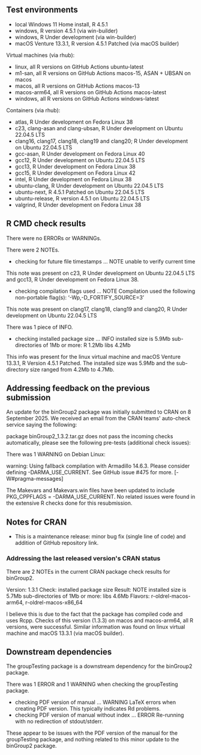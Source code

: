 ## Test environments

* local Windows 11 Home install, R 4.5.1
* windows, R version 4.5.1 (via win-builder)
* windows, R Under development (via win-builder)
* macOS Venture 13.3.1, R version 4.5.1 Patched (via macOS builder)

Virtual machines (via rhub): 
* linux, all R versions on GitHub Actions ubuntu-latest
* m1-san, all R versions on GitHub Actions macos-15, ASAN + UBSAN on macos
* macos, all R versions on GitHub Actions macos-13
* macos-arm64, all R versions on GitHub Actions macos-latest
* windows, all R versions on GitHub Actions windows-latest

Containers (via rhub):
* atlas, R Under development on Fedora Linux 38
* c23, clang-asan and clang-ubsan, R Under development on Ubuntu 22.04.5 LTS
* clang16, clang17, clang18, clang19 and clang20; R Under development on Ubuntu 22.04.5 LTS
* gcc-asan, R Under development on Fedora Linux 40
* gcc12, R Under development on Ubuntu 22.04.5 LTS
* gcc13, R Under development on Fedora Linux 38
* gcc15, R Under development on Fedora Linux 42
* intel, R Under development on Fedora Linux 38
* ubuntu-clang, R Under development on Ubuntu 22.04.5 LTS
* ubuntu-next, R 4.5.1 Patched on Ubuntu 22.04.5 LTS
* ubuntu-release, R version 4.5.1 on Ubuntu 22.04.5 LTS
* valgrind, R Under development on Fedora Linux 38


## R CMD check results

There were no ERRORs or WARNINGs. 

There were 2 NOTEs.

* checking for future file timestamps ... NOTE
unable to verify current time

This note was present on c23, R Under development on Ubuntu 22.04.5 LTS and 
gcc13, R Under development on Fedora Linux 38. 
    
* checking compilation flags used ... NOTE
Compilation used the following non-portable flag(s):
  ‘-Wp,-D_FORTIFY_SOURCE=3’

This note was present on clang17, clang18, clang19 and clang20, R Under 
development on Ubuntu 22.04.5 LTS


There was 1 piece of INFO. 

* checking installed package size ... INFO
  installed size is  5.9Mb
  sub-directories of 1Mb or more:
    R      1.2Mb
    libs   4.2Mb

This info was present for the linux virtual machine and macOS Venture 13.3.1, 
R Version 4.5.1 Patched. The installed size was 5.9Mb and the sub-directory 
size ranged from 4.2Mb to 4.7Mb.


## Addressing feedback on the previous submission

An update for the binGroup2 package was initially submitted to CRAN on 
8 September 2025. We received an email from the CRAN teams' auto-check service 
saying the following: 

  package binGroup2_1.3.2.tar.gz does not pass the incoming checks 
  automatically, please see the following pre-tests (additional check issues):

There was 1 WARNING on Debian Linux: 

  warning: Using fallback compilation with Armadillo 14.6.3. Please consider 
  defining -DARMA_USE_CURRENT. See GitHub issue #475 for more. [-W#pragma-messages]

The Makevars and Makevars.win files have been updated to include 
PKG_CPPFLAGS = -DARMA_USE_CURRENT. No related issues were found in the 
extensive R checks done for this resubmission. 


## Notes for CRAN
* This is a maintenance release: minor bug fix (single line of code) and addition of GitHub repository link.


### Addressing the last released version's CRAN status

There are 2 NOTEs in the current CRAN package check results for binGroup2. 

Version: 1.3.1
Check: installed package size
Result: NOTE 
    installed size is  5.7Mb
    sub-directories of 1Mb or more:
      libs   4.6Mb
Flavors: r-oldrel-macos-arm64, r-oldrel-macos-x86_64

I believe this is due to the fact that the package has compiled code and uses Rcpp.
Checks of this version (1.3.3) on macos and macos-arm64, all R versions, were successful.
Similar information was found on linux virtual machine and macOS 13.3.1 (via macOS builder). 
  
  
## Downstream dependencies

The groupTesting package is a downstream dependency for the binGroup2 package. 

There was 1 ERROR and 1 WARNING when checking the groupTesting package. 

* checking PDF version of manual ... WARNING
LaTeX errors when creating PDF version.
This typically indicates Rd problems.
* checking PDF version of manual without index ... ERROR
Re-running with no redirection of stdout/stderr.

These appear to be issues with the PDF version of the manual for the 
groupTesting package, and nothing related to this minor update to the 
binGroup2 package. 


